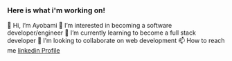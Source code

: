 ### Here is what i'm working on!


👋 Hi, I’m Ayobami
👀 I’m interested in becoming a software developer/engineer
🌱 I’m currently learning to become a full stack developer
💞️ I’m looking to collaborate on web development 
📫 How to reach me [linkedin Profile](www.linkedin.com/in/sammy-daram-aa8a71229)
